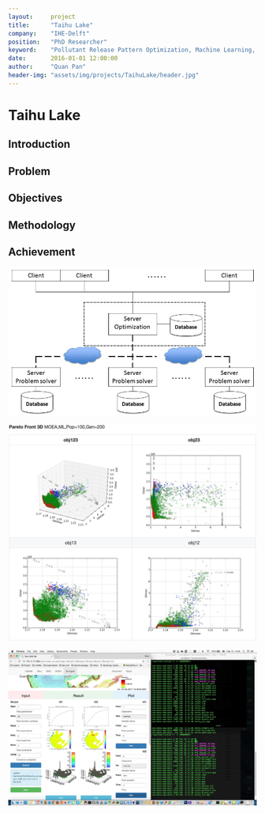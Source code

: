```yaml
---
layout:     project
title:      "Taihu Lake"
company:    "IHE-Delft"
position:   "PhD Researcher"
keyword:    "Pollutant Release Pattern Optimization, Machine Learning, Web-DSS"
date:       2016-01-01 12:00:00
author:     "Quan Pan"
header-img: "assets/img/projects/TaihuLake/header.jpg"
---
```


# [](#header-1)Taihu Lake

## Introduction

## Problem

## Objectives

## Methodology

## Achievement

![](/assets/img/projects/TaihuLake/architecture.jpg)

![](/assets/img/projects/TaihuLake/optimization.jpg)

![](/assets/img/projects/TaihuLake/DSS.jpg)
